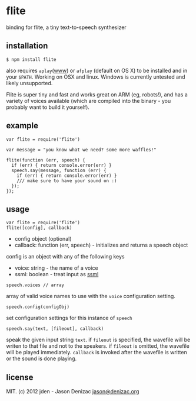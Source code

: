 # flite
binding for flite, a tiny text-to-speech synthesizer

## installation

    $ npm install flite

also requires `aplay`([www](http://alsa.opensrc.org/Aplay)) or `afplay` (default on OS X) to be installed and in your `$PATH`. Working on OSX and linux. Windows is currently untested and likely unsupported.

Flite is super tiny and fast and works great on ARM (eg, robots!), and has a variety of voices available (which are compiled into the binary - you probably want to build it yourself).

## example

    var flite = require('flite')

    var message = "you know what we need? some more waffles!"

    flite(function (err, speech) {
      if (err) { return console.error(err) }
      speech.say(message, function (err) {
        if (err) { return console.error(err) }
        /// make sure to have your sound on :)
      });
    });

## usage

    var flite = require('flite')
    flite([config], callback)

 - config object (optional)
 - callback: function (err, speech) - initializes and returns a speech object

config is an object with any of the following keys

 - voice: string - the name of a voice
 - ssml: boolean - treat input as [ssml](http://en.wikipedia.org/wiki/Speech_Synthesis_Markup_Language)


`speech.voices // array`

  array of valid voice names to use with the `voice` configuration setting.


`speech.config(configObj)`

  set configuration settings for this instance of `speech`

`speech.say(text, [fileout], callback)`

  speak the given input string `text`. if `fileout` is specified, the wavefile will be writen to that file and not to the speakers. if `fileout` is omitted, the wavefile will be played immediately. `callback` is invoked after the wavefile is written or the sound is done playing.

## license

MIT. (c) 2012 jden - Jason Denizac <jason@denizac.org>
